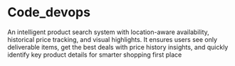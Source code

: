 # Code_devops
An intelligent product search system with location-aware availability, historical price tracking, and visual highlights. It ensures users see only deliverable items, get the best deals with price history insights, and quickly identify key product details for smarter shopping
first place
